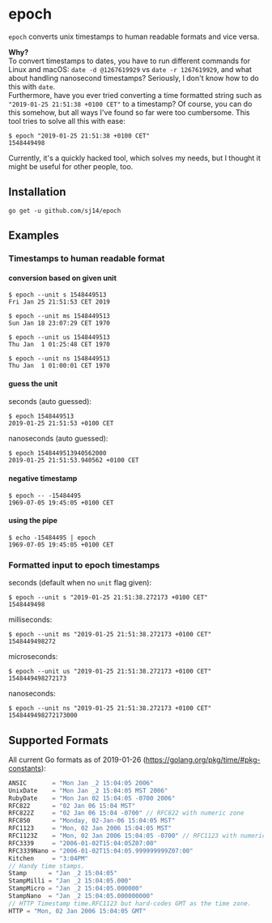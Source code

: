 # epoch

`epoch` converts unix timestamps to human readable formats and vice versa.

**Why?**  
To convert timestamps to dates, you have to run different commands for Linux and macOS: `date -d @1267619929` vs `date -r 1267619929`, and what about handling nanosecond timestamps? Seriously, I don't know how to do this with `date`.  
Furthermore, have you ever tried converting a time formatted string such as `"2019-01-25 21:51:38 +0100 CET"` to a timestamp? Of course, you can do this somehow, but all ways I've found so far were too cumbersome. This tool tries to solve all this with ease:

```text
$ epoch "2019-01-25 21:51:38 +0100 CET"
1548449498
```

Currently, it's a quickly hacked tool, which solves my needs, but I thought it might be useful for other people, too.

## Installation

``` text
go get -u github.com/sj14/epoch
```

## Examples

### Timestamps to human readable format

#### conversion based on given unit

``` text
$ epoch --unit s 1548449513
Fri Jan 25 21:51:53 CET 2019
```

``` text
$ epoch --unit ms 1548449513
Sun Jan 18 23:07:29 CET 1970
```

``` text
$ epoch --unit us 1548449513
Thu Jan  1 01:25:48 CET 1970
```

``` text
$ epoch --unit ns 1548449513
Thu Jan  1 01:00:01 CET 1970
```

#### guess the unit

seconds (auto guessed):

``` text
$ epoch 1548449513
2019-01-25 21:51:53 +0100 CET
```

nanoseconds (auto guessed):

``` text
$ epoch 1548449513940562000
2019-01-25 21:51:53.940562 +0100 CET
```

#### negative timestamp

``` text
$ epoch -- -15484495
1969-07-05 19:45:05 +0100 CET
```

#### using the pipe

``` text
$ echo -15484495 | epoch
1969-07-05 19:45:05 +0100 CET
```

### Formatted input to epoch timestamps

seconds (default when no `unit` flag given):

``` text
$ epoch --unit s "2019-01-25 21:51:38.272173 +0100 CET"
1548449498
```

milliseconds:

```text
$ epoch --unit ms "2019-01-25 21:51:38.272173 +0100 CET"
1548449498272
```

microseconds:

```text
$ epoch --unit us "2019-01-25 21:51:38.272173 +0100 CET"
1548449498272173
```

nanoseconds:

```text
$ epoch --unit ns "2019-01-25 21:51:38.272173 +0100 CET"
1548449498272173000
```

## Supported Formats

All current Go formats as of 2019-01-26 (https://golang.org/pkg/time/#pkg-constants):

``` go
ANSIC       = "Mon Jan _2 15:04:05 2006"
UnixDate    = "Mon Jan _2 15:04:05 MST 2006"
RubyDate    = "Mon Jan 02 15:04:05 -0700 2006"
RFC822      = "02 Jan 06 15:04 MST"
RFC822Z     = "02 Jan 06 15:04 -0700" // RFC822 with numeric zone
RFC850      = "Monday, 02-Jan-06 15:04:05 MST"
RFC1123     = "Mon, 02 Jan 2006 15:04:05 MST"
RFC1123Z    = "Mon, 02 Jan 2006 15:04:05 -0700" // RFC1123 with numeric zone
RFC3339     = "2006-01-02T15:04:05Z07:00"
RFC3339Nano = "2006-01-02T15:04:05.999999999Z07:00"
Kitchen     = "3:04PM"
// Handy time stamps.
Stamp      = "Jan _2 15:04:05"
StampMilli = "Jan _2 15:04:05.000"
StampMicro = "Jan _2 15:04:05.000000"
StampNano  = "Jan _2 15:04:05.000000000"
// HTTP Timestamp time.RFC1123 but hard-codes GMT as the time zone.
HTTP = "Mon, 02 Jan 2006 15:04:05 GMT"
```
